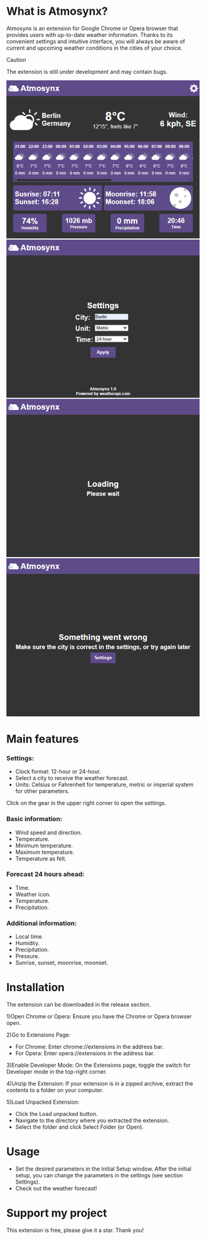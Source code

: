 # What is Atmosynx?

Atmosynx is an extension for Google Chrome or Opera browser that provides users with up-to-date weather information. Thanks to its convenient settings and intuitive interface, you will always be aware of current and upcoming weather conditions in the cities of your choice.

> [!CAUTION]
> The extension is still under development and may contain bugs.

![Main](img/Screenshots/Main.png)
![Settings](img/Screenshots/Settings.png)
![Loading](img/Screenshots/Loading.png)
![Error](img/Screenshots/Error.png)

# Main features

### Settings:

- Clock format: 12-hour or 24-hour.
- Select a city to receive the weather forecast.
- Units: Celsius or Fahrenheit for temperature, metric or imperial system for other parameters.

Click on the gear in the upper right corner to open the settings.

### Basic information:

- Wind speed and direction.
- Temperature.
- Minimum temperature.
- Maximum temperature.
- Temperature as felt.

### Forecast 24 hours ahead:

- Time.
- Weather icon.
- Temperature.
- Precipitation.

### Additional information:

- Local time.
- Humidity.
- Precipitation.
- Pressure.
- Sunrise, sunset, moonrise, moonset.

# Installation

The extension can be downloaded in the release section.

1)Open Chrome or Opera: Ensure you have the Chrome or Opera browser open.

2)Go to Extensions Page:
- For Chrome: Enter chrome://extensions in the address bar.
- For Opera: Enter opera://extensions in the address bar.

3)Enable Developer Mode: On the Extensions page, toggle the switch for Developer mode in the top-right corner.

4)Unzip the Extension: If your extension is in a zipped archive, extract the contents to a folder on your computer.

5)Load Unpacked Extension:
- Click the Load unpacked button.
- Navigate to the directory where you extracted the extension.
- Select the folder and click Select Folder (or Open).

# Usage
- Set the desired parameters in the Initial Setup window. After the initial setup, you can change the parameters in the settings (see section Settings).
- Check out the weather forecast!

# Support my project

This extension is free, please give it a star. Thank you!
